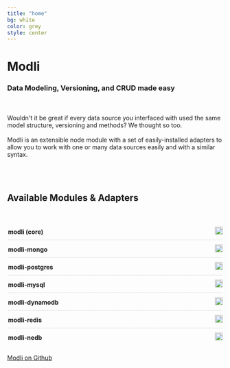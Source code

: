 ```yaml
---
title: "home"
bg: white
color: grey
style: center
---
```


# Modli

<span class="fa-stack subtlecircle" style="font-size:100px; background:rgba(255,255,255,0.5); text-align: center">
  <i class="fa fa-circle fa-stack-2x text-white"></i>
  <i class="fa fa-cubes fa-stack-1x text-gray" style="margin-left: 6px; margin-top: -3px"></i>
</span>

### Data Modeling, Versioning, and CRUD made easy

<div style="max-width: 600px; margin: 0 auto">

<br><br>
Wouldn't it be great if every data source you interfaced
with used the same model structure, versioning and methods?
We thought so too.
<br><br>
Modli is an extensible node module with a set of
easily-installed adapters to allow you to work with one
or many data sources easily and with a similar syntax.
<br><br><br><br>
</div>

<style>

  .module-links {
    margin: 45px auto 20px auto;
    padding: 0;
    list-style: none;
    max-width: 500px
  }

  .module-links li {
    list-style: none;
    border-bottom: 1px dotted #ccc;
    padding: 10px 0 10px 0;
    text-align: left;
    margin: 0;
  }

  .module-links li:last-child {
    border-bottom: none;
  }

  .module-links li strong {
    display: inline-block;
    width: 150px;
    margin: 3px 15px 0 0;
  }

  .module-links li a {
    display: inline-block;
    float: right;
    right: 0;
    top: -3px
  }

</style>

## Available Modules & Adapters

<ul class="module-links">
  <li>
    <strong>modli (core)</strong>
    <a href="http://badge.fury.io/js/modli" target="_blank"><img src="https://badge.fury.io/js/modli.svg" alt="npm version" height="18"></a>
  </li>
  <li>
    <strong>modli-mongo</strong>
    <a href="http://badge.fury.io/js/modli-mongo" target="_blank"><img src="https://badge.fury.io/js/modli-mongo.svg" alt="npm version" height="18"></a>
  </li>
  <li>
    <strong>modli-postgres</strong>
    <a href="http://badge.fury.io/js/modli-postgres" target="_blank"><img src="https://badge.fury.io/js/modli-postgres.svg" alt="npm version" height="18"></a>
  </li>
  <li>
    <strong>modli-mysql</strong>
    <a href="http://badge.fury.io/js/modli-mysql" target="_blank"><img src="https://badge.fury.io/js/modli-mysql.svg" alt="npm version" height="18"></a>
  </li>
  <li>
    <strong>modli-dynamodb</strong>
    <a href="http://badge.fury.io/js/modli-dynamodb" target="_blank"><img src="https://badge.fury.io/js/modli-dynamodb.svg" alt="npm version" height="18"></a>
  </li>
  <li>
    <strong>modli-redis</strong>
    <a href="http://badge.fury.io/js/modli-redis" target="_blank"><img src="https://badge.fury.io/js/modli-redis.svg" alt="npm version" height="18"></a>
  </li>
  <li>
    <strong>modli-nedb</strong>
    <a href="http://badge.fury.io/js/modli-nedb" target="_blank"><img src="https://badge.fury.io/js/modli-nedb.svg" alt="npm version" height="18"></a>
  </li>
</ul>

<span id="forkongithub">
  <a href="https://github.com/node-modli" target="_blank" class="bg-blue">
    Modli on Github <i class="fa fa-github text-white"></i>
  </a>
</span>